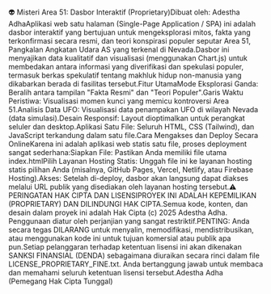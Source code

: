 👽 Misteri Area 51: Dasbor Interaktif (Proprietary)Dibuat oleh: Adestha AdhaAplikasi web satu halaman (Single-Page Application / SPA) ini adalah dasbor interaktif yang bertujuan untuk mengeksplorasi mitos, fakta yang terkonfirmasi secara resmi, dan teori konspirasi populer seputar Area 51, Pangkalan Angkatan Udara AS yang terkenal di Nevada.Dasbor ini menyajikan data kualitatif dan visualisasi (menggunakan Chart.js) untuk membedakan antara informasi yang diverifikasi dan spekulasi populer, termasuk berkas spekulatif tentang makhluk hidup non-manusia yang dikabarkan berada di fasilitas tersebut.Fitur UtamaMode Eksplorasi Ganda: Beralih antara tampilan "Fakta Resmi" dan "Teori Populer".Garis Waktu Peristiwa: Visualisasi momen kunci yang memicu kontroversi Area 51.Analisis Data UFO: Visualisasi data penampakan UFO di wilayah Nevada (data simulasi).Desain Responsif: Layout dioptimalkan untuk perangkat seluler dan desktop.Aplikasi Satu File: Seluruh HTML, CSS (Tailwind), dan JavaScript terkandung dalam satu file.Cara Mengakses dan Deploy Secara OnlineKarena ini adalah aplikasi web statis satu file, proses deployment sangat sederhana:Siapkan File: Pastikan Anda memiliki file utama index.htmlPilih Layanan Hosting Statis: Unggah file ini ke layanan hosting statis pilihan Anda (misalnya, GitHub Pages, Vercel, Netlify, atau Firebase Hosting).Akses: Setelah di-deploy, dasbor akan langsung dapat diakses melalui URL publik yang disediakan oleh layanan hosting tersebut.⚠️ PERINGATAN HAK CIPTA DAN LISENSIPROYEK INI ADALAH KEPEMILIKAN (PROPRIETARY) DAN DILINDUNGI HAK CIPTA.Semua kode, konten, dan desain dalam proyek ini adalah Hak Cipta (c) 2025 Adestha Adha. Penggunaan diatur oleh perjanjian yang sangat restriktif.PENTING: Anda secara tegas DILARANG untuk menyalin, memodifikasi, mendistribusikan, atau menggunakan kode ini untuk tujuan komersial atau publik apa pun.Setiap pelanggaran terhadap ketentuan lisensi ini akan dikenakan SANKSI FINANSIAL (DENDA) sebagaimana diuraikan secara rinci dalam file LICENSE_PROPRIETARY_FINE.txt. Anda bertanggung jawab untuk membaca dan memahami seluruh ketentuan lisensi tersebut.Adestha Adha (Pemegang Hak Cipta Tunggal)
